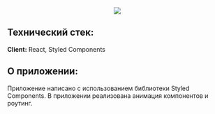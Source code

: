<div align="center">
  <img src="https://user-images.githubusercontent.com/73392762/183083428-942e7c54-ce71-43fb-9992-891d859b2ef9.png"/>
</div>

<div>
<h2> Технический стек: </h2>

**Client:** React, Styled Components
  
<h2> О приложении: </h2>
 Приложение написано с использованием библиотеки Styled Components. В приложении реализована анимация компонентов и роутинг.
 
</div>



